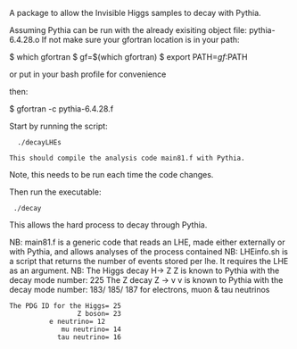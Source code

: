 A package to allow the Invisible Higgs samples to decay with Pythia.

Assuming Pythia can be run with the already exisiting object file: pythia-6.4.28.o
If not make sure your gfortran location is in your path:

$ which gfortran
$ gf=$(which gfortran)
$ export PATH=$gf:$PATH

or put in your bash profile for convenience

then:

$ gfortran -c pythia-6.4.28.f



Start by running the script:

      ./decayLHEs

    This should compile the analysis code main81.f with Pythia.

Note, this needs to be run each time the code changes.

Then run the executable:

     ./decay

This allows the hard process to decay through Pythia.

NB:
	main81.f is a generic code that reads an LHE, made either externally or with Pythia,  and allows analyses of the process contained
NB:
	LHEinfo.sh is a script that returns the number of events stored per lhe. It requires the LHE as an argument.
NB:	
	The Higgs decay H-> Z Z is known to Pythia with the decay mode number: 225
	The Z decay Z -> v v is known to Pythia with the decay mode number:  183/ 185/ 187 for electrons, muon & tau neutrinos

	The PDG ID for the Higgs= 25
          	    	 Z boson= 23
		      e neutrino= 12
	             mu neutrino= 14
	            tau neutrino= 16
